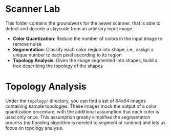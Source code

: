 # Scanner Lab

This folder contains the groundwork for the newer scanner, that is able to detect and decode a claycode from an arbitrary input image. 

- **Color Quantization**: Reduce the number of colors in the input image to remove noise
- **Segmentation**: Classify each color region into shape, i.e., assign a unique number to each pixel according to its region
- **Topology Analysis**: Given the image segmented into shapes, build a tree describing the topology of the shapes


# Topology Analysis

Under the `topology/` directory, you can find a set of 64x64 images containing sample topologies. These images mock the output of a color quantization procedure, with the additional assumption that each color is used only once. This assumption greatly simplifies the segmentation process (no flooding algorithm is needed to segment at runtime) and lets us focus on topology analysis.